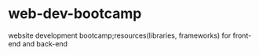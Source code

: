 web-dev-bootcamp
================

website development bootcamp;resources(libraries, frameworks) for front-end and back-end
